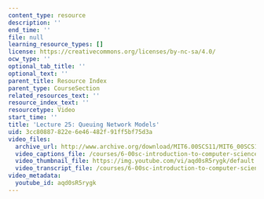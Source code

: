 ```yaml
---
content_type: resource
description: ''
end_time: ''
file: null
learning_resource_types: []
license: https://creativecommons.org/licenses/by-nc-sa/4.0/
ocw_type: ''
optional_tab_title: ''
optional_text: ''
parent_title: Resource Index
parent_type: CourseSection
related_resources_text: ''
resource_index_text: ''
resourcetype: Video
start_time: ''
title: 'Lecture 25: Queuing Network Models'
uid: 3cc80887-822e-6e46-482f-91ff5bf75d3a
video_files:
  archive_url: http://www.archive.org/download/MIT6.00SCS11/MIT6_00SCS11_lec25_300k.mp4
  video_captions_file: /courses/6-00sc-introduction-to-computer-science-and-programming-spring-2011/be870231e54459bcbdca8d80a6185e59_aqd0sR5rygk.vtt
  video_thumbnail_file: https://img.youtube.com/vi/aqd0sR5rygk/default.jpg
  video_transcript_file: /courses/6-00sc-introduction-to-computer-science-and-programming-spring-2011/41150bc73d94aa8c51112c275a8faf37_aqd0sR5rygk.pdf
video_metadata:
  youtube_id: aqd0sR5rygk
---
```


